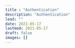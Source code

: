 ```yaml
---
title : "Authentication"
description: "Authentication"
lead: ""
date: 2021-05-17
lastmod: 2021-05-17
draft: false
images: []
---
```

